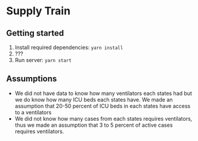# Supply Train

## Getting started
1. Install required dependencies: `yarn install`
2. ??? 
3. Run server: `yarn start`


## Assumptions
* We did not have data to know how many ventilators each states had but we do know how many ICU beds each states have. We made an assumption that 20-50 percent of ICU beds in each states have access to a ventilators
* We did not know how many cases from each states requires ventilators, thus we made an assumption that 3 to 5 percent of active cases requires ventilators.

